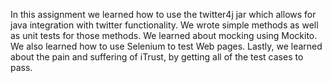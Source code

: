 In this assignment we learned how to use the twitter4j jar which allows for java integration with twitter functionality. We wrote
simple methods as well as unit tests for those methods. We learned about mocking using Mockito.
We also learned how to use Selenium to test Web pages.
Lastly, we learned about the pain and suffering of iTrust, by getting all of the test cases to pass.